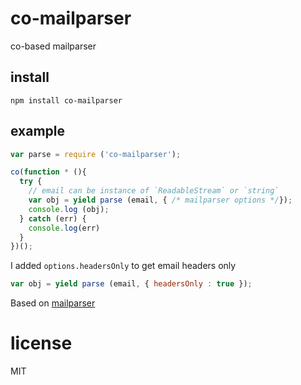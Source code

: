 # co-mailparser

co-based mailparser

## install 

```text
npm install co-mailparser
```

## example

```js
var parse = require ('co-mailparser');

co(function * (){
  try {
    // email can be instance of `ReadableStream` or `string`
    var obj = yield parse (email, { /* mailparser options */});  
    console.log (obj);
  } catch (err) {
    console.log(err)
  }
})();
```

I added `options.headersOnly` to get email headers only 

```js
var obj = yield parse (email, { headersOnly : true });  
```

Based on [mailparser](https://www.npmjs.org/package/mailparser)

# license
MIT